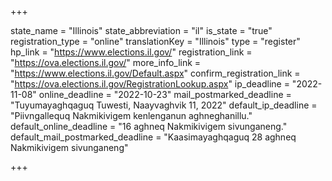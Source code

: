 +++

state_name = "Illinois"
state_abbreviation = "il"
is_state = "true"
registration_type = "online"
translationKey = "Illinois"
type = "register"
hp_link = "https://www.elections.il.gov/"
registration_link = "https://ova.elections.il.gov/"
more_info_link = "https://www.elections.il.gov/Default.aspx"
confirm_registration_link = "https://ova.elections.il.gov/RegistrationLookup.aspx"
ip_deadline = "2022-11-08"
online_deadline = "2022-10-23"
mail_postmarked_deadline = "Tuyumayaghqaguq Tuwesti, Naayvaghvik 11, 2022"
default_ip_deadline = "Piivngallequq Nakmikivigem kenlenganun aghneghanillu."
default_online_deadline = "16 aghneq Nakmikivigem sivunganeng."
default_mail_postmarked_deadline = "Kaasimayaghqaguq 28 aghneq Nakmikivigem sivunganeng"

+++